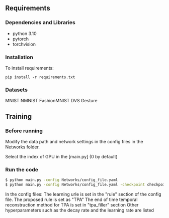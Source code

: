 
## Requirements
### Dependencies and Libraries
* python 3.10
* pytorch
* torchvision

### Installation
To install requirements:

```setup
pip install -r requirements.txt
```

### Datasets
MNIST 
NMNIST
FashionMNIST
DVS Gesture

## Training
### Before running
Modify the data path and network settings in the config files in the Networks folder. 

Select the index of GPU in the [main.py] (0 by default)

### Run the code
```sh
$ python main.py -config Networks/config_file.yaml
$ python main.py -config Networks/config_file.yaml -checkpoint checkpoint/ckpt.pth // load the checkpoint
```

In the config files:
The learning urle is set in the "rule" section of the config file.  The proposed rule is set as "TPA"
The end of time temporal reconstruction method for TPA is set in "tpa_filler" section
Other hyperparameters such as the decay rate and the learning rate are listed 
